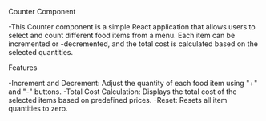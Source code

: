 
Counter Component

-This Counter component is a simple React application that allows users to select and count different food items from a menu. Each item can be incremented or -decremented, and the total cost is calculated based on the selected quantities.

Features

-Increment and Decrement: Adjust the quantity of each food item using "+" and "-" buttons.
-Total Cost Calculation: Displays the total cost of the selected items based on predefined prices.
-Reset: Resets all item quantities to zero.